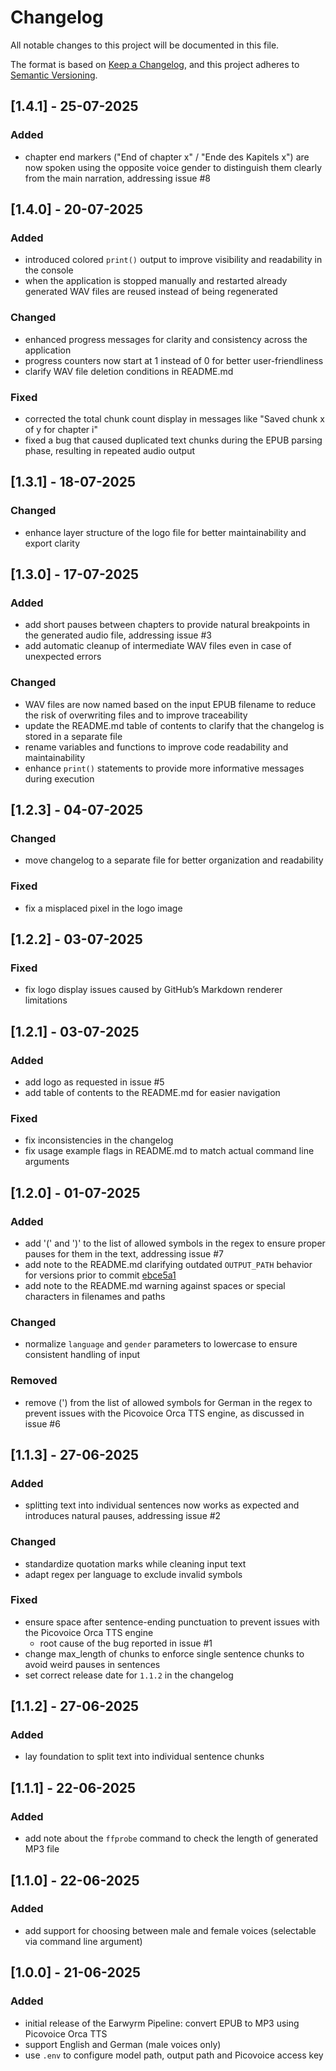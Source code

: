 # Changelog
All notable changes to this project will be documented in this file.

The format is based on [Keep a Changelog](https://keepachangelog.com/en/1.1.0/), and this project adheres to [Semantic Versioning](https://semver.org/spec/v2.0.0.html).

## [1.4.1] - 25-07-2025
### Added
- chapter end markers ("End of chapter x" / "Ende des Kapitels x") are now spoken using the opposite voice gender to distinguish them clearly from the main narration, addressing issue #8

## [1.4.0] - 20-07-2025
### Added
- introduced colored `print()` output to improve visibility and readability in the console
- when the application is stopped manually and restarted already generated WAV files are reused instead of being regenerated

### Changed
- enhanced progress messages for clarity and consistency across the application
- progress counters now start at 1 instead of 0 for better user-friendliness
- clarify WAV file deletion conditions in README.md

### Fixed
- corrected the total chunk count display in messages like "Saved chunk x of y for chapter i"
- fixed a bug that caused duplicated text chunks during the EPUB parsing phase, resulting in repeated audio output

## [1.3.1] - 18-07-2025
### Changed
- enhance layer structure of the logo file for better maintainability and export clarity

## [1.3.0] - 17-07-2025
### Added
- add short pauses between chapters to provide natural breakpoints in the generated audio file, addressing issue #3
- add automatic cleanup of intermediate WAV files even in case of unexpected errors

### Changed
- WAV files are now named based on the input EPUB filename to reduce the risk of overwriting files and to improve traceability
- update the README.md table of contents to clarify that the changelog is stored in a separate file
- rename variables and functions to improve code readability and maintainability
- enhance `print()` statements to provide more informative messages during execution

## [1.2.3] - 04-07-2025
### Changed
- move changelog to a separate file for better organization and readability

### Fixed
- fix a misplaced pixel in the logo image

## [1.2.2] - 03-07-2025
### Fixed
- fix logo display issues caused by GitHub’s Markdown renderer limitations

## [1.2.1] - 03-07-2025
### Added
- add logo as requested in issue #5
- add table of contents to the README.md for easier navigation

### Fixed
- fix inconsistencies in the changelog
- fix usage example flags in README.md to match actual command line arguments

## [1.2.0] - 01-07-2025
### Added
- add '(' and ')' to the list of allowed symbols in the regex to ensure proper pauses for them in the text, addressing issue #7
- add note to the README.md clarifying outdated `OUTPUT_PATH` behavior for versions prior to commit [ebce5a1](https://github.com/Fischer-Jessica/earwyrm-pipeline/commit/ebce5a1b7ca439a2a9e0b12b0b4046da7d4158a9)
- add note to the README.md warning against spaces or special characters in filenames and paths

### Changed
- normalize `language` and `gender` parameters to lowercase to ensure consistent handling of input

### Removed
- remove (') from the list of allowed symbols for German in the regex to prevent issues with the Picovoice Orca TTS engine, as discussed in issue #6

## [1.1.3] - 27-06-2025
### Added
- splitting text into individual sentences now works as expected and introduces natural pauses, addressing issue #2

### Changed
- standardize quotation marks while cleaning input text
- adapt regex per language to exclude invalid symbols

### Fixed
- ensure space after sentence-ending punctuation to prevent issues with the Picovoice Orca TTS engine
  - root cause of the bug reported in issue #1
- change max_length of chunks to enforce single sentence chunks to avoid weird pauses in sentences
- set correct release date for `1.1.2` in the changelog

## [1.1.2] - 27-06-2025
### Added
- lay foundation to split text into individual sentence chunks

## [1.1.1] - 22-06-2025
### Added
- add note about the `ffprobe` command to check the length of generated MP3 file

## [1.1.0] - 22-06-2025
### Added
- add support for choosing between male and female voices (selectable via command line argument)

## [1.0.0] - 21-06-2025
### Added
- initial release of the Earwyrm Pipeline: convert EPUB to MP3 using Picovoice Orca TTS
- support English and German (male voices only)
- use `.env` to configure model path, output path and Picovoice access key